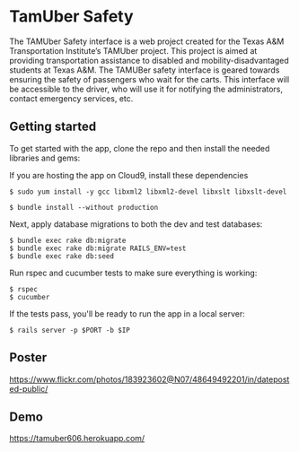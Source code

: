 # TamUber Safety 
The TAMUber Safety interface is a web project created for the Texas A&M Transportation Institute’s TAMUber project. This project is aimed at providing transportation assistance to disabled and mobility-disadvantaged students at Texas A&M. The TAMUBer safety interface is geared towards ensuring the safety of passengers who wait for the carts. This interface will be accessible to the driver, who will use it for notifying the administrators, contact emergency services, etc.

## Getting started
To get started with the app, clone the repo and then install the needed libraries and gems:

If you are hosting the app on Cloud9, install these dependencies
```
$ sudo yum install -y gcc libxml2 libxml2-devel libxslt libxslt-devel
```

```
$ bundle install --without production
```

Next, apply database migrations to both the dev and test databases:
```
$ bundle exec rake db:migrate
$ bundle exec rake db:migrate RAILS_ENV=test
$ bundle exec rake db:seed
```

Run rspec and cucumber tests to make sure everything is working:
```
$ rspec
$ cucumber
```
If the tests pass, you'll be ready to run the app in a local server:

```
$ rails server -p $PORT -b $IP
```
## Poster
https://www.flickr.com/photos/183923602@N07/48649492201/in/dateposted-public/

## Demo
https://tamuber606.herokuapp.com/

